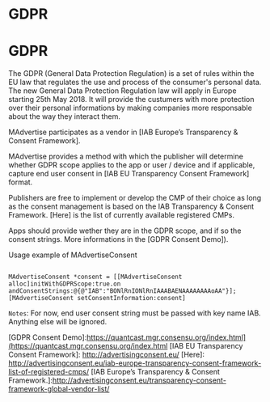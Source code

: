 # GDPR

# GDPR

The GDPR (General Data Protection Regulation) is a set of rules within the EU law that regulates the use and process of the consumer's personal data.
The new General Data Protection Regulation law will apply in Europe starting 25th May 2018. It will provide the custumers with more protection over their personal informations by making companies more responsable about the way they interact them.

MAdvertise participates as a vendor in [IAB Europe’s Transparency & Consent Framework].

MAdvertise provides a method with which the publisher will determine whether GDPR scope applies to the app or user / device and if applicable, capture end user consent in [IAB EU Transparency Consent Framework] format.

Publishers are free to implement or develop the CMP of their choice as long as the consent management is based on the IAB Transparency & Consent Framework. [Here] is the list of currently available registered CMPs.

Apps should provide wether they are in the GDPR scope, and if so the consent strings.
More informations in the [GDPR Consent Demo]).

Usage example of MAdvertiseConsent
```objc

MAdvertiseConsent *consent = [[MAdvertiseConsent alloc]initWithGDPRScope:true.on andConsentStrings:@{@"IAB":"BONlRnIONlRnIAAABAENAAAAAAAAoAA"}];
[MAdvertiseConsent setConsentInformation:consent]
```

`Notes`:  For now, end user consent string must be passed with key name IAB. Anything else will be ignored.

[GDPR Consent Demo]:https://quantcast.mgr.consensu.org/index.html](https://quantcast.mgr.consensu.org/index.html
[IAB EU Transparency Consent Framework]: http://advertisingconsent.eu/
[Here]: http://advertisingconsent.eu/iab-europe-transparency-consent-framework-list-of-registered-cmps/
[IAB Europe’s Transparency & Consent Framework.]:http://advertisingconsent.eu/transparency-consent-framework-global-vendor-list/